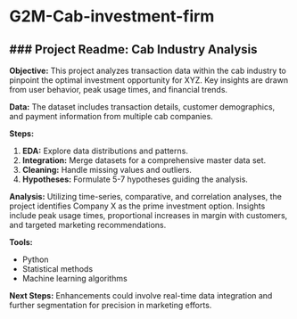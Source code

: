 # G2M-Cab-investment-firm
## ### Project Readme: Cab Industry Analysis

**Objective:**
This project analyzes transaction data within the cab industry to pinpoint the optimal investment opportunity for XYZ. Key insights are drawn from user behavior, peak usage times, and financial trends.

**Data:**
The dataset includes transaction details, customer demographics, and payment information from multiple cab companies.

**Steps:**
1. **EDA:** Explore data distributions and patterns.
2. **Integration:** Merge datasets for a comprehensive master data set.
3. **Cleaning:** Handle missing values and outliers.
4. **Hypotheses:** Formulate 5-7 hypotheses guiding the analysis.

**Analysis:**
Utilizing time-series, comparative, and correlation analyses, the project identifies Company X as the prime investment option. Insights include peak usage times, proportional increases in margin with customers, and targeted marketing recommendations.

**Tools:**
- Python
- Statistical methods
- Machine learning algorithms

**Next Steps:**
Enhancements could involve real-time data integration and further segmentation for precision in marketing efforts.

